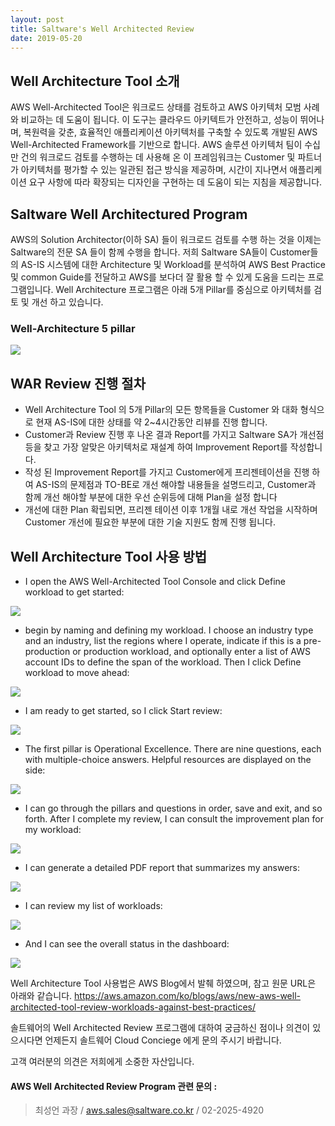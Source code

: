 ```yaml
---
layout: post
title: Saltware's Well Architected Review
date: 2019-05-20
---
```


## Well Architecture Tool 소개

AWS Well-Architected Tool은 워크로드 상태를 검토하고 AWS 아키텍처 모범 사례와 비교하는 데 도움이 됩니다. 이 도구는 클라우드 아키텍트가 안전하고, 성능이 뛰어나며, 복원력을 갖춘, 효율적인 애플리케이션 아키텍처를 구축할 수 있도록 개발된 AWS Well-Architected Framework를 기반으로 합니다. AWS 솔루션 아키텍처 팀이 수십만 건의 워크로드 검토를 수행하는 데 사용해 온 이 프레임워크는 Customer 및 파트너가 아키텍처를 평가할 수 있는 일관된 접근 방식을 제공하며, 시간이 지나면서 애플리케이션 요구 사항에 따라 확장되는 디자인을 구현하는 데 도움이 되는 지침을 제공합니다.


## Saltware Well Architectured Program

AWS의 Solution Architector(이하 SA) 들이 워크로드 검토를 수행 하는 것을 이제는 Saltware의 전문 SA 들이 함께 수행을 합니다.
저희 Saltware SA들이 Customer들의 AS-IS 시스템에 대한 Architecture 및 Workload를 분석하여 AWS Best Practice 및 common Guide를 전달하고 AWS를 보다더 잘 활용 할 수 있게 도움을 드리는 프로그램입니다.
Well Architecture 프로그램은 아래 5개 Pillar를 중심으로 아키텍처를 검토 및 개선 하고 있습니다.


### Well-Architecture 5 pillar
<img style="display:block; margin: 0px auto;" src="https://fitcloud.github.io/images/WAR/WAR-0.jpg">


## WAR Review 진행 절차

- Well Architecture Tool 의 5개 Pillar의 모든 항목들을 Customer 와 대화 형식으로 현재 AS-IS에 대한 상태를 약 2~4시간동안 리뷰를 진행 합니다.
- Customer과 Review 진행 후 나온 결과 Report를 가지고 Saltware SA가 개선점등을 찾고 가장 알맞은 아키텍처로 재설계 하여 Improvement Report를 작성합니다.
- 작성 된 Improvement Report를 가지고 Customer에게 프리젠테이션을 진행 하여 AS-IS의 문제점과 TO-BE로 개선 해야할 내용들을 설명드리고, Customer과 함께 개선 해야할 부분에 대한 우선 순위등에 대해 Plan을 설정 합니다
- 개선에 대한 Plan 확립되면, 프리젠 테이션 이후 1개월 내로 개선 작업을 시작하며 Customer  개선에 필요한 부분에 대한 기술 지원도 함께 진행 됩니다.


## Well Architecture Tool 사용 방법

- I open the AWS Well-Architected Tool Console and click Define workload to get started:
<img style="display:block; margin: 0px auto;" src="https://fitcloud.github.io/images/WAR/WAR-1.jpg">


- begin by naming and defining my workload. I choose an industry type and an industry, list the regions where I operate, indicate if this is a pre-production or production workload, and optionally enter a list of AWS account IDs to define the span of the workload. Then I click Define workload to move ahead:
<img style="display:block; margin: 0px auto;" src="https://fitcloud.github.io/images/WAR/WAR-2.jpg">


- I am ready to get started, so I click Start review:
<img style="display:block; margin: 0px auto;" src="https://fitcloud.github.io/images/WAR/WAR-3.jpg">


- The first pillar is Operational Excellence. There are nine questions, each with multiple-choice answers. Helpful resources are displayed on the side:
<img style="display:block; margin: 0px auto;" src="https://fitcloud.github.io/images/WAR/WAR-4.jpg">


- I can go through the pillars and questions in order, save and exit, and so forth. After I complete my review, I can consult the improvement plan for my workload:
<img style="display:block; margin: 0px auto;" src="https://fitcloud.github.io/images/WAR/WAR-5.jpg">


- I can generate a detailed PDF report that summarizes my answers:
<img style="display:block; margin: 0px auto;" src="https://fitcloud.github.io/images/WAR/WAR-6.jpg">


- I can review my list of workloads: <br/>
<img style="display:block; margin: 0px auto;" src="https://fitcloud.github.io/images/WAR/WAR-7.jpg">


- And I can see the overall status in the dashboard:
<img style="display:block; margin: 0px auto;" src="https://fitcloud.github.io/images/WAR/WAR-8.jpg">


Well Architecture Tool 사용법은 AWS Blog에서 발췌 하였으며, 참고 원문 URL은 아래와 같습니다.
https://aws.amazon.com/ko/blogs/aws/new-aws-well-architected-tool-review-workloads-against-best-practices/

솔트웨어의 Well Architected Review 프로그램에 대하여 궁금하신 점이나 의견이 있으시다면 언제든지 솔트웨어 Cloud Conciege 에게 문의 주시기 바랍니다.

고객 여러분의 의견은 저희에게 소중한 자산입니다.

#### AWS Well Architected Review Program 관련 문의 : 

>최성언 과장 / aws.sales@saltware.co.kr / 02-2025-4920

